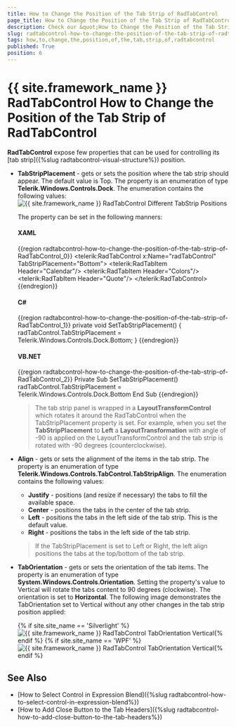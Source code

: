 ```yaml
---
title: How to Change the Position of the Tab Strip of RadTabControl
page_title: How to Change the Position of the Tab Strip of RadTabControl
description: Check our &quot;How to Change the Position of the Tab Strip of RadTabControl&quot; documentation article for the RadTabControl {{ site.framework_name }} control.
slug: radtabcontrol-how-to-change-the-position-of-the-tab-strip-of-radtabcontrol
tags: how,to,change,the,position,of,the,tab,strip,of,radtabcontrol
published: True
position: 6
---
```


# {{ site.framework_name }} RadTabControl How to Change the Position of the Tab Strip of RadTabControl

__RadTabControl__ expose few properties that can be used for controlling its [tab strip]({%slug radtabcontrol-visual-structure%}) position. 
* __TabStripPlacement__ - gets or sets the position where the tab strip should appear. The default value is Top. The property is an enumeration of type __Telerik.Windows.Controls.Dock__. The enumeration contains the following values:  
	![{{ site.framework_name }} RadTabControl Different TabStrip Positions](images/RadTabControl_HowTo_TabStripPosition_02.png)
	
	The property can be set in the following manners:
	#### __XAML__
	{{region radtabcontrol-how-to-change-the-position-of-the-tab-strip-of-RadTabControl_0}}
		<telerik:RadTabControl x:Name="radTabControl" TabStripPlacement="Bottom">
			<telerik:RadTabItem Header="Calendar"/>
			<telerik:RadTabItem Header="Colors"/>
			<telerik:RadTabItem Header="Quote"/>
		</telerik:RadTabControl>
	{{endregion}}
	
	#### __C#__
	{{region radtabcontrol-how-to-change-the-position-of-the-tab-strip-of-RadTabControl_1}}
		private void SetTabStripPlacement()
		{
			radTabControl.TabStripPlacement = Telerik.Windows.Controls.Dock.Bottom;
		}
	{{endregion}}

	#### __VB.NET__
	{{region radtabcontrol-how-to-change-the-position-of-the-tab-strip-of-RadTabControl_2}}
		Private Sub SetTabStripPlacement()
			radTabControl.TabStripPlacement = Telerik.Windows.Controls.Dock.Bottom
		End Sub
	{{endregion}}
	
	>The tab strip panel is wrapped in a __LayoutTransformControl__ which rotates it around the RadTabControl when the TabStripPlacement property is set. For example, when you set the __TabStripPlacement__ to __Left__ a __LayoutTransformation__ with angle of -90 is applied on the LayoutTransformControl and the tab strip is rotated with -90 degrees (counterclockwise). 
	
* __Align__	- gets or sets the alignment of the items in the tab strip. The property is an enumeration of type __Telerik.Windows.Controls.TabControl.TabStripAlign__. The enumeration contains the following values:
	* __Justify__ - positions (and resize if necessary) the tabs to fill the available space.
	* __Center__ - positions the tabs in the center of the tab strip.
	* __Left__ - positions the tabs in the left side of the tab strip. This is the default value.
	* __Right__ - positions the tabs in the left side of the tab strip.  
		
	>If the TabStripPlacement is set to Left or Right, the left align positions the tabs at the top/bottom of the tab strip.	

* __TabOrientation__ - gets or sets the orientation of the tab items. The property is an enumeration of type __System.Windows.Controls.Orientation__. Setting the property's value to Vertical will rotate the tabs content to 90 degrees (clockwise). The orientation is set to __Horizontal__.
	The following image demonstrates the TabOrientation set to Vertical without any other changes in the tab strip position applied:
	
	{% if site.site_name == 'Silverlight' %}![{{ site.framework_name }} RadTabControl TabOrientation Vertical](images/RadTabControl_HowTo_TabStripPosition_01.png){% endif %}
	{% if site.site_name == 'WPF' %}![{{ site.framework_name }} RadTabControl TabOrientation Vertical](images/RadTabControl_HowTo_TabStripPosition_01-wpf.png){% endif %}		

## See Also
 * [How to Select Control in Expression Blend]({%slug radtabcontrol-how-to-select-control-in-expression-blend%})
 * [How to Add Close Button to the Tab Headers]({%slug radtabcontrol-how-to-add-close-button-to-the-tab-headers%})